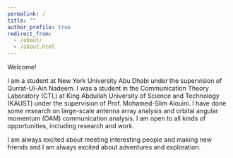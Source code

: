 ```yaml
---
permalink: /
title: ""
author_profile: true
redirect_from: 
  - /about/
  - /about.html
---
```


Welcome! 

I am a student at New York University Abu Dhabi under the supervision of Qurrat-Ul-Ain Nadeem. I was a student in the Communication Theory Laboratory (CTL) at King Abdullah University of Science and Technology (KAUST) under the supervision of Prof. Mohamed-Slim Alouini. I have done some research on large-scale antenna array analysis and orbital angular momentum (OAM) communication analysis. I am open to all kinds of opportunities, including research and work. 

I am always excited about meeting interesting people and making new friends and I am always excited about adventures and exploration.
